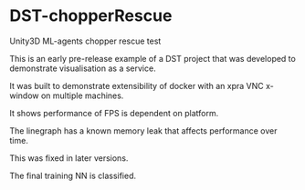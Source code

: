 # DST-chopperRescue
 Unity3D ML-agents chopper rescue test

This is an early pre-release example of a DST project that was developed to demonstrate visualisation as a service.

It was built to demonstrate extensibility of docker with an xpra VNC x-window on multiple machines.

It shows performance of FPS is dependent on platform.

The linegraph has a known memory leak that affects performance over time.

This was fixed in later versions.

The final training NN is classified.
